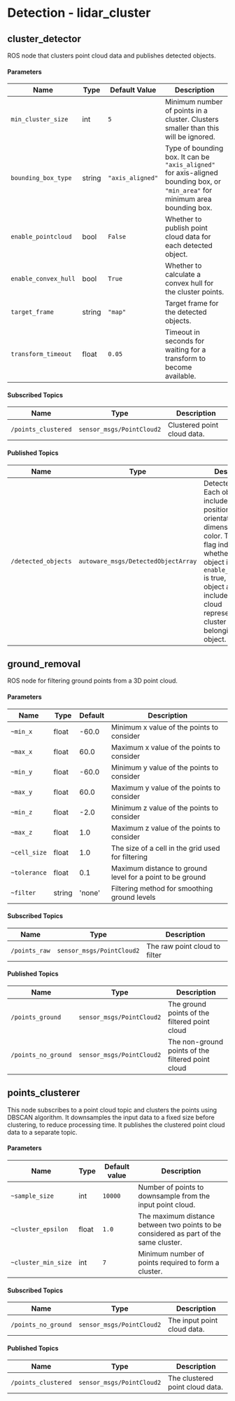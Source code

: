 # Detection - lidar_cluster


## cluster_detector

ROS node that clusters point cloud data and publishes detected objects.


#### Parameters

| Name | Type | Default Value | Description |
| ----- | ----- | ------------- | ------------ |
| `min_cluster_size` | int | `5` | Minimum number of points in a cluster. Clusters smaller than this will be ignored. |
| `bounding_box_type` | string | `"axis_aligned"` | Type of bounding box. It can be `"axis_aligned"` for axis-aligned bounding box, or `"min_area"` for minimum area bounding box. |
| `enable_pointcloud` | bool | `False` | Whether to publish point cloud data for each detected object. |
| `enable_convex_hull` | bool | `True` | Whether to calculate a convex hull for the cluster points. |
| `target_frame` | string | `"map"` | Target frame for the detected objects. |
| `transform_timeout` | float | `0.05` | Timeout in seconds for waiting for a transform to become available.


#### Subscribed Topics

| Name | Type | Description |
| ----- | ----- | ------------ |
| `/points_clustered` | `sensor_msgs/PointCloud2` | Clustered point cloud data.


#### Published Topics

| Name | Type | Description |
| ----- | ----- | ------------ |
| `/detected_objects` | `autoware_msgs/DetectedObjectArray` | Detected objects. Each object includes its label, position, orientation, dimensions, and color. The `valid` flag indicates whether the object is valid. If `enable_pointcloud` is true, each object also includes a point cloud representing the cluster of points belonging to that object. |



## ground_removal

ROS node for filtering ground points from a 3D point cloud.


#### Parameters

| Name        | Type   | Default | Description                                               |
| ----------- | ------ | ------- | --------------------------------------------------------- |
| `~min_x`    | float  | -60.0   | Minimum x value of the points to consider                 |
| `~max_x`    | float  | 60.0    | Maximum x value of the points to consider                 |
| `~min_y`    | float  | -60.0   | Minimum y value of the points to consider                 |
| `~max_y`    | float  | 60.0    | Maximum y value of the points to consider                 |
| `~min_z`    | float  | -2.0    | Minimum z value of the points to consider                 |
| `~max_z`    | float  | 1.0     | Maximum z value of the points to consider                 |
| `~cell_size`| float  | 1.0     | The size of a cell in the grid used for filtering          |
| `~tolerance`| float  | 0.1     | Maximum distance to ground level for a point to be ground |
| `~filter`   | string | 'none'  | Filtering method for smoothing ground levels              |


#### Subscribed Topics

| Name         | Type                               | Description                                          |
| ------------ | ---------------------------------- | ---------------------------------------------------- |
| `/points_raw`| `sensor_msgs/PointCloud2`          | The raw point cloud to filter                        |


#### Published Topics

| Name                 | Type                               | Description                                                      |
| -------------------- | ---------------------------------- | ---------------------------------------------------------------- |
| `/points_ground`     | `sensor_msgs/PointCloud2`          | The ground points of the filtered point cloud                     |
| `/points_no_ground`  | `sensor_msgs/PointCloud2`          | The non-ground points of the filtered point cloud                 |



## points_clusterer

This node subscribes to a point cloud topic and clusters the points using DBSCAN algorithm. It downsamples the input data to a fixed size before clustering, to reduce processing time. It publishes the clustered point cloud data to a separate topic.


#### Parameters

| Name | Type | Default value | Description |
| --- | --- | --- | --- |
| `~sample_size` | int | `10000` | Number of points to downsample from the input point cloud. |
| `~cluster_epsilon` | float | `1.0` | The maximum distance between two points to be considered as part of the same cluster. |
| `~cluster_min_size` | int | `7` | Minimum number of points required to form a cluster. |


#### Subscribed Topics

| Name | Type | Description |
| --- | --- | --- |
| `/points_no_ground` | `sensor_msgs/PointCloud2` | The input point cloud data. |


#### Published Topics

| Name | Type | Description |
| --- | --- | --- |
| `/points_clustered` | `sensor_msgs/PointCloud2` | The clustered point cloud data. |

